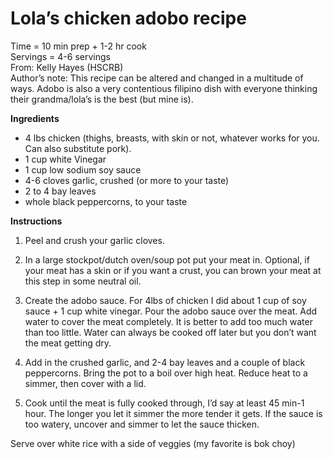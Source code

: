 Lola’s chicken adobo recipe
====

Time = 10 min prep + 1-2 hr cook \
Servings = 4-6 servings \
From: Kelly Hayes (HSCRB) \
Author’s note: This recipe can be altered and changed in a multitude of ways. Adobo is also a very contentious filipino dish with everyone thinking their grandma/lola’s is the best (but mine is). 

**Ingredients**
- 4 lbs chicken (thighs, breasts, with skin or not, whatever works for you. Can also substitute pork).
- 1 cup white Vinegar
- 1 cup low sodium soy sauce
- 4-6 cloves garlic, crushed (or more to your taste)
- 2 to 4 bay leaves
- whole black peppercorns, to your taste

**Instructions**

1. Peel and crush your garlic cloves. 

2. In a large stockpot/dutch oven/soup pot put your meat in. Optional, if your meat has a skin or if you want a crust, you can brown your meat at this step in some neutral oil. 

3. Create the adobo sauce. For 4lbs of chicken I did about 1 cup of soy sauce + 1 cup white vinegar. Pour the adobo sauce over the meat. Add water to cover the meat completely. It is better to add too much water than too little. Water can always be cooked off later but you don’t want the meat getting dry. 

4. Add in the crushed garlic, and 2-4 bay leaves and a couple of black peppercorns. Bring the pot to a boil over high heat. Reduce heat to a simmer, then cover with a lid. 

5. Cook until the meat is fully cooked through, I’d say at least 45 min-1 hour. The longer you let it simmer the more tender it gets. If the sauce is too watery, uncover and simmer to let the sauce thicken. 

Serve over white rice with a side of veggies (my favorite is bok choy)
